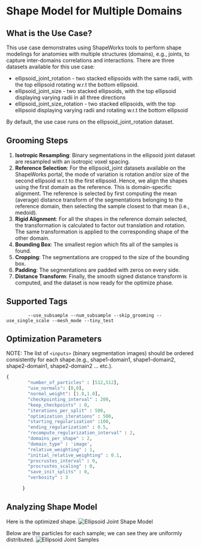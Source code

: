 # Shape Model for Multiple Domains 

## What is the Use Case?

This use case demonstrates using ShapeWorks tools to perform shape modelings for anatomies with multiple structures (domains), e.g., joints, to capture inter-domains correlations and interactions.
There are three datasets available for this use case:

* ellipsoid_joint_rotation - two stacked ellipsoids with the same radii, with the top ellipsoid rotating w.r.t the bottom ellipsoid. 
* ellipsoid_joint_size - two stacked ellipsoids, with the top ellipsoid displaying varying radii in all three directions
* ellipsoid_joint_size_rotation - two stacked ellipsoids, with the top ellipsoid displaying varying radii and rotating w.r.t the bottom ellipsoid

By default, the use case runs on the ellipsoid_joint_rotation dataset.
 
## Grooming Steps

1. **Isotropic Resampling**: Binary segmentations in the ellipsoid joint dataset are resampled with an isotropic voxel spacing.
2. **Reference Selection**: 
For the ellipsoid_joint datasets available on the ShapeWorks portal, the mode of variation is rotation and/or size of the second ellipsoid w.r.t to the first ellipsoid. Hence, we align the shapes using the first domain as the reference. This is domain-specific alignment. 
The reference is selected by first computing the mean (average) distance transform of the segmentations belonging to the reference domain, then selecting the sample closest to that mean (i.e., medoid).
3. **Rigid Alignment**: For all the shapes in the reference domain selected, the transformation is calculated to factor out translation and rotation. The same transformation is applied to the corresponding shape of the other domain.
4. **Bounding Box**: The smallest region which fits all of the samples is found.
5. **Cropping**: The segmentations are cropped to the size of the bounding box.
6. **Padding**: The segmentations are padded with zeros on every side.
7. **Distance Transform**: Finally, the smooth signed distance transform is computed, and the dataset is now ready for the optimize phase.

## Supported Tags

``` 
        --use_subsample --num_subsample --skip_grooming --use_single_scale --mesh_mode --tiny_test
``` 
## Optimization Parameters

NOTE: The list of `<inputs>` (binary segmentation images) should be ordered consistently for each shape.(e.g., shape1-domain1, shape1-domain2, shape2-domain1, shape2-domain2 ... etc.).

```python
{
        "number_of_particles" : [512,512],
        "use_normals": [0,0],
        "normal_weight": [1.0,1.0],
        "checkpointing_interval" : 200,
        "keep_checkpoints" : 0,
        "iterations_per_split" : 500,
        "optimization_iterations" : 500,
        "starting_regularization" :100,
        "ending_regularization" : 0.5,
        "recompute_regularization_interval" : 2,
        "domains_per_shape" : 2,
        "domain_type" : 'image',
        "relative_weighting" : 1, 
        "initial_relative_weighting" : 0.1,
        "procrustes_interval" : 0,
        "procrustes_scaling" : 0,
        "save_init_splits" : 0,
        "verbosity" : 3

      }
```

## Analyzing Shape Model

Here is the optimized shape.
![Ellipsoid Joint Shape Model](https://sci.utah.edu/~shapeworks/doc-resources/gifs/multiple_domain_segs_model.gif)

Below are the particles for each sample; we can see they are uniformly distributed.
![Ellipsoid Joint Samples](https://sci.utah.edu/~shapeworks/doc-resources/gifs/multi_domain_samples.png)